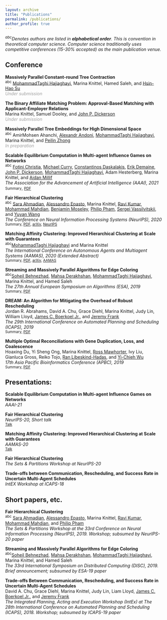 ```yaml
---
layout: archive
title: "Publications"
permalink: /publications/
author_profile: true
---
```

<script>
    document .querySelector(".sumToggle") .addEventListener("click", toggleText);
    function toggleText(obj,pub) {
        var x = document.querySelectorAll(".summary.".concat(pub));
        if (x.innerHTML === "") {
            x.innerHTML = "<br/>end2";
        } else {
            x.innerHTML = "";
        }
    }
</script>

*<sup>abc</sup>Denotes authors are listed in **alphabetical order**. This is convention in theoretical computer science.
Computer science traditionally uses competitive conferences (15-30% accepted) as the main publication venue.*

## Conference
**Massively Parallel Constant-round Tree Contraction**<br/>
<sup>abc</sup> [MohammadTaghi Hajiaghayi](https://www.cs.umd.edu/~hajiagha/), Marina Knittel, Hamed Saleh, and [Hsin-Hao Su](https://sites.google.com/site/distributedhsinhao/)<br/>
<span style="color:#A0A0A0">*Under submission*</span>

**The Binary Affiliate Matching Problem: Approval-Based Matching with Applicant-Employer Relations**<br/>
Marina Knittel, Samuel Dooley, and [John P. Dickerson](http://jpdickerson.com/)<br/>
<span style="color:#A0A0A0">*Under submission*</span> 

**Massively Parallel Tree Embeddings for High Dimensional Space**<br/>
<sup>abc</sup> AmirMohsen Ahanchi, [Alexandr Andoni](http://www.cs.columbia.edu/~andoni/), [MohammadTaghi Hajiaghayi](https://www.cs.umd.edu/~hajiagha/), Marina Knittel, and [Peilin Zhong](http://www.cs.columbia.edu/~peilin/)<br/>
<span style="color:#A0A0A0">*In preparation*</span> 


**Scalable Equilibrium Computation in Multi-agent Influence Games on Networks**<br/>
<sup>abc</sup> [Fotini Christia](http://fotini.mit.edu/), [Michael Curry](http://www.cs.umd.edu/~curry/), [Constantinos Daskalakis](http://people.csail.mit.edu/costis/), [Erik Demaine](http://erikdemaine.org/), [John P. Dickerson](http://jpdickerson.com/), [MohammadTaghi Hajiaghayi](https://www.cs.umd.edu/~hajiagha/), Adam Hesterberg, Marina Knittel, and [Aidan Millif](https://www.aidanmilliff.com/)<br/>
*The Association for the Advancement of Artificial Intelligence (AAAI), 2021*<br/>
<a class="sumToggle" onclick="toggleText(this, 'AAAI21')"><small>Summary</small></a>, <small>[PDF](https://mknittel.github.io/files/Christia_et_al_AAAI_2021.pdf)</small> <small class="summary AAAI21"></small>

**Fair Hierarchical Clustering**<br/>
<sup>abc</sup> [Sara Ahmadian](https://research.google/people/106920/), [Alessandro Epasto](https://epasto.org/), Marina Knittel, [Ravi Kumar](https://sites.google.com/site/ravik53/), [Mohammad Mahdian](https://research.google/people/MohammadMahdian/), [Benjamin Moseley](http://www.andrew.cmu.edu/user/moseleyb/), [Philip Pham](https://research.google/people/PhilipPham/), [Sergei Vassilvitskii](http://theory.stanford.edu/~sergei/), and [Yuyan Wang](wang-yuyan.github.io)<br/>
*The Conference on Neural Information Processing Systems (NeurIPS), 2020*<br/>
<small>Summary, [PDF](https://mknittel.github.io/files/Ahmadian_et_al_NeurIPS_2020.pdf), [arXiv](https://arxiv.org/abs/2006.10221), [NeurIPS](https://neurips.cc/virtual/2020/protected/poster_f10f2da9a238b746d2bac55759915f0d.html)</small>

**Matching Affinity Clustering: Improved Hierarchical Clustering at Scale with Guarantees**<br/>
<sup>abc</sup>[MohammadTaghi Hajiaghayi](https://www.cs.umd.edu/~hajiagha/) and Marina Knittel<br/>
*The International Conference on Autonomous Agents and Multiagent Systems (AAMAS), 2020 (Extended Abstract)*<br/>
<small>Summary, [PDF](https://mknittel.github.io/files/Hajiaghayi_and_Knittel_AAMAS_2020.pdf), [arXiv](https://arxiv.org/abs/2101.04818), [AAMAS](http://www.ifaamas.org/Proceedings/aamas2020/pdfs/p1864.pdf)</small>

**Streaming and Massively Parallel Algorithms for Edge Coloring**<br/>
<sup>abc</sup>[Soheil Behnezhad](http://behnezhad.com/), [Mahsa Derakhshan](http://cs.umd.edu/~mahsa/), [MohammadTaghi Hajiaghayi](https://www.cs.umd.edu/~hajiagha/), Marina Knittel, and Hamed Saleh<br/>
*The 27th Annual European Symposium on Algorithms (ESA), 2019*<br/>
<small>Summary, [PDF](https://mknittel.github.io/files/behnezhad_et_al_ESA_2019.pdf)</small>

**DREAM: An Algorithm for Mitigating the Overhead of Robust Rescheduling**<br/>
Jordan R. Abrahams, David A. Chu, Grace Diehl, Marina Knittel, Judy Lin, William Lloyd, [James C. Boerkoel Jr.](https://www.cs.hmc.edu/~boerkoel/), and [Jeremy Frank](https://ti.arc.nasa.gov/profile/frank/)<br/>
*The 29th International Conference on Automated Planning and Scheduling (ICAPS), 2019*<br/>
<small>Summary, [PDF](https://mknittel.github.io/files/Abrahams_et_al_ICAPS_2019.pdf.pdf)</small>

**Multiple Optimal Reconciliations with Gene Duplication,  Loss,  and  Coalescence**<br/>
Hoaxing  Du,  Yi  Sheng  Ong,  Marina  Knittel,  [Ross  Mawhorter](https://users.soe.ucsc.edu/~rmawhort/),  Ivy  Liu,  Gianluca  Gross,  Reiko Tojo, [Ran Libeskind-Hadas](https://www.cs.hmc.edu/~hadas/), and [Yi-Chieh Wu](https://www.cs.hmc.edu/~yjw/)<br/>
*17th Asia Pacific Bioinformatics Conference (APBC), 2019*<br/>
<small>Summary, [PDF](https://mknittel.github.io/files/Abrahams_et_al_ICAPS_2019.pdf.pdf)</small>

## Presentations:
**Scalable Equilibrium Computation in Multi-agent Influence Games on Networks**<br/>
*AAAI-21*

**Fair Hierarchical Clustering**<br/>
*NeurIPS-20, Short talk*<br/>
<small>[Talk](https://neurips.cc/virtual/2020/protected/poster_f10f2da9a238b746d2bac55759915f0d.html)</small>

**Matching Affinity Clustering: Improved Hierarchical Clustering at Scale with Guarantees** <br/>
*AAMAS-20*<br/>
<small>[Talk](https://neurips.cc/virtual/2020/protected/poster_f10f2da9a238b746d2bac55759915f0d.html)</small>

**Fair Hierarchical Clustering**<br/>
*The Sets & Partitions Workshop at NeurIPS-20*

**Trade-offs between Communication, Rescheduling, and Success Rate in Uncertain Multi-Agent Schedules**<br/>
*IntEX Workshop at ICAPS-18*

## Short papers, etc.
**Fair Hierarchical Clustering**<br/>
<sup>abc</sup> [Sara Ahmadian](https://research.google/people/106920/), [Alessandro Epasto](https://epasto.org/), Marina Knittel, [Ravi Kumar](https://sites.google.com/site/ravik53/), [Mohammad Mahdian](https://research.google/people/MohammadMahdian/), and [Philip Pham](https://research.google/people/PhilipPham/)<br/>
*The Sets & Partitions Workshop at the 33rd Conference on Neural Information Processing (NeurIPS), 2019. Workshop; subsumed by NeurIPS-20 paper* 

**Streaming and Massively Parallel Algorithms for Edge Coloring**<br/>
<sup>abc</sup>[Soheil Behnezhad](http://behnezhad.com/), [Mahsa Derakhshan](http://cs.umd.edu/~mahsa/), [MohammadTaghi Hajiaghayi](https://www.cs.umd.edu/~hajiagha/), Marina Knittel, and Hamed Saleh<br/>
*The 33rd International Symposium on Distributed Computing (DISC), 2019. Brief announcement; subsumed by ESA-19 paper*

**Trade-offs Between Communication, Rescheduling, and Success Rate in Uncertain Multi-Agent Schedules**<br/>
David A. Chu, Grace Diehl, Marina Knittel, Judy Lin, Liam Lloyd, [James C. Boerkoel Jr.](https://www.cs.hmc.edu/~boerkoel/), and [Jeremy Frank](https://ti.arc.nasa.gov/profile/frank/)<br/>
*The Integrated Planning, Acting and Execution Workshop (IntEx) at The 28th International Conference on Automated Planning and Scheduling (ICAPS), 2018. Workshop; subsumed by ICAPS-19 paper*
